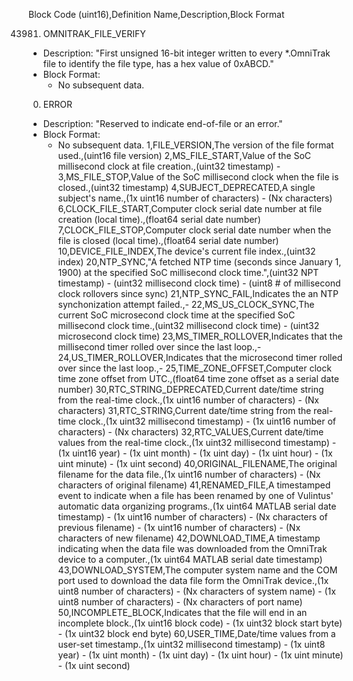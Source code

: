 Block Code (uint16),Definition Name,Description,Block Format


43981. OMNITRAK_FILE_VERIFY
  * Description: "First unsigned 16-bit integer written to every *.OmniTrak file to identify the file type, has a hex value of 0xABCD."
  * Block Format:
    * No subsequent data.

0. ERROR
  * Description: "Reserved to indicate end-of-file or an error."
  * Block Format:
    * No subsequent data.
1,FILE_VERSION,The version of the file format used.,(uint16 file version)
2,MS_FILE_START,Value of the SoC millisecond clock at file creation.,(uint32 timestamp) - 
3,MS_FILE_STOP,Value of the SoC millisecond clock when the file is closed.,(uint32 timestamp)
4,SUBJECT_DEPRECATED,A single subject's name.,(1x uint16 number of characters) - (Nx characters)
6,CLOCK_FILE_START,Computer clock serial date number at file creation (local time).,(float64 serial date number)
7,CLOCK_FILE_STOP,Computer clock serial date number when the file is closed (local time).,(float64 serial date number)
10,DEVICE_FILE_INDEX,The device's current file index.,(uint32 index)
20,NTP_SYNC,"A fetched NTP time (seconds since January 1, 1900) at the specified SoC millisecond clock time.",(uint32 NPT timestamp) - (uint32 millisecond clock time) - (uint8 # of millisecond clock rollovers since sync)
21,NTP_SYNC_FAIL,Indicates the an NTP synchonization attempt failed.,-
22,MS_US_CLOCK_SYNC,The current SoC microsecond clock time at the specified SoC millisecond clock time.,(uint32 millisecond clock time) - (uint32 microsecond clock time)
23,MS_TIMER_ROLLOVER,Indicates that the millisecond timer rolled over since the last loop.,-
24,US_TIMER_ROLLOVER,Indicates that the microsecond timer rolled over since the last loop.,-
25,TIME_ZONE_OFFSET,Computer clock time zone offset from UTC.,(float64 time zone offset as a serial date number)
30,RTC_STRING_DEPRECATED,Current date/time string from the real-time clock.,(1x uint16 number of characters) - (Nx characters)
31,RTC_STRING,Current date/time string from the real-time clock.,(1x uint32 millisecond timestamp) - (1x uint16 number of characters) - (Nx characters)
32,RTC_VALUES,Current date/time values from the real-time clock.,(1x uint32 millisecond timestamp) - (1x uint16  year) - (1x uint month) - (1x uint day) - (1x uint hour) - (1x uint minute) - (1x uint second)
40,ORIGINAL_FILENAME,The original filename for the data file.,(1x uint16 number of characters) - (Nx characters of original filename)
41,RENAMED_FILE,A timestamped event to indicate when a file has been renamed by one of Vulintus' automatic data organizing programs.,(1x uint64 MATLAB serial date timestamp) - (1x uint16 number of characters) - (Nx characters of previous filename) - (1x uint16 number of characters) - (Nx characters of new filename)
42,DOWNLOAD_TIME,A timestamp indicating when the data file was downloaded from the OmniTrak device to a computer.,(1x uint64 MATLAB serial date timestamp)
43,DOWNLOAD_SYSTEM,The computer system name and the COM port used to download the data file form the OmniTrak device.,(1x uint8 number of characters) - (Nx characters of system name) - (1x uint8 number of characters) - (Nx characters of port name)
50,INCOMPLETE_BLOCK,Indicates that the file will end in an incomplete block.,(1x uint16 block code) - (1x uint32 block start byte) - (1x uint32 block end byte)
60,USER_TIME,Date/time values from a user-set timestamp.,(1x uint32 millisecond timestamp) - (1x uint8 year) - (1x uint month) - (1x uint day) - (1x uint hour) - (1x uint minute) - (1x uint second)
